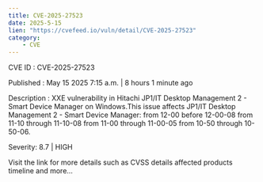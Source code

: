 ```yaml
---
title: CVE-2025-27523
date: 2025-5-15
lien: "https://cvefeed.io/vuln/detail/CVE-2025-27523"
category:
    - CVE
---
```


CVE ID : CVE-2025-27523

Published :  May 15
2025
7:15 a.m. | 8 hours
1 minute ago

Description : XXE vulnerability in Hitachi JP1/IT Desktop Management 2 - Smart Device Manager on Windows.This issue affects JP1/IT Desktop Management 2 - Smart Device Manager: from 12-00 before 12-00-08
from 11-10 through 11-10-08
from 11-00 through 11-00-05
from 10-50 through 10-50-06.

Severity: 8.7 | HIGH

Visit the link for more details
such as CVSS details
affected products
timeline
and more...
